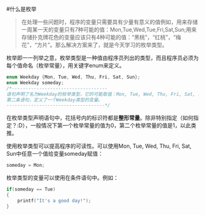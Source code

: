 #什么是枚举
>在处理一些问题时，程序的变量只需要具有少量有意义的值例如，用来存储一周某一天的变量只有7种可能的值：Mon,Tue,Wed,Tue,Fri,Sat,Sun;用来存储扑克牌花色的变量应该只有4种可能的值：“黑桃”，“红桃”，“梅花”，“方片”。那么解决方案来了，就是今天学习的枚举类型。

枚举即一一列举之意，枚举类型是一种值由程序员列出的类型，而且程序员必须为每个值命名（枚举常量），用关键字enum来定义。

```c
enum Weekday {Mon, Tue, Wed, Thu, Fri, Sat, Sun};
enum Weekday someday;
/*-----------------------------------
语句声明了名为Weekday的枚举类型，它的可能取值：Mon, Tue, Wed, Thu, Fri, Sat, Sun。
第二条语句，定义了一个Weekday类型的变量。
------------------------------------*/
```

在枚举类型声明语句中，花括号内的标识符都是**整形常量**。除非特别指定（如何指定？:D），一般情况下第一个枚举常量的值为0，第二个枚举常量的值是1，以此类推。

使用枚举类型可以提高程序的可读性。可以使用Mon, Tue, Wed, Thu, Fri, Sat, Sun中任意一个值给变量someday赋值：
```c
someday = Mon;
```

枚举类型的变量可以使用在条件语句中。例如：

```c
if(someday == Tue)
{
    printf("It's a good day!");
}
```